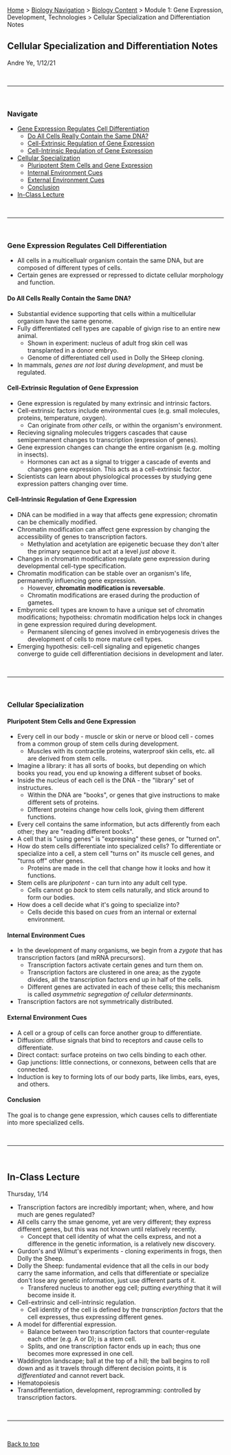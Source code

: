 [Home](https://andre-ye.github.io) > [Biology Navigation](https://andre-ye.github.io/biology/biology_navigation) > [Biology Content](https://andre-ye.github.io/biology/biology_navigation#biology-content) > Module 1: Gene Expression, Development, Technologies > Cellular Specialization and Differentiation Notes

## Cellular Specialization and Differentiation Notes
Andre Ye, 1/12/21

<br>

---

<br>

### Navigate
- [Gene Expression Regulates Cell Differentiation](#gene-expression-regulates-cell-differentiation)
  * [Do All Cells Really Contain the Same DNA?](#do-all-cells-really-contain-the-same-dna-)
  * [Cell-Extrinsic Regulation of Gene Expression](#cell-extrinsic-regulation-of-gene-expression)
  * [Cell-Intrinsic Regulation of Gene Expression](#cell-intrinsic-regulation-of-gene-expression)
- [Cellular Specialization](#cellular-specialization)
  * [Pluripotent Stem Cells and Gene Expression](#pluripotent-stem-cells-and-gene-expression)
  * [Internal Environment Cues](#internal-environment-cues)
  * [External Environment Cues](#external-environment-cues)
  * [Conclusion](#conclusion)
- [In-Class Lecture](#in-class-lecture)
 
<br>

---

<br>

### Gene Expression Regulates Cell Differentiation
- All cells in a multicellualr organism contain the same DNA, but are composed of different types of cells.
- Certain genes are expressed or repressed to dictate cellular morphology and function.

#### Do All Cells Really Contain the Same DNA?
- Substantial evidence supporting that cells within a multicellular organism have the same genome.
- Fully differentiated cell types are capable of givign rise to an entire new animal.
  - Shown in experiment: nucleus of adult frog skin cell was transplanted in a donor embryo.
  - Genome of differentiated cell used in Dolly the SHeep cloning.
- In mammals, *genes are not lost during development*, and must be regulated.

#### Cell-Extrinsic Regulation of Gene Expression
- Gene expression is regulated by many extrinsic and intrinsic factors.
- Cell-extrinsic factors include environmental cues (e.g. small molecules, proteins, temperature, oxygen).
  - Can originate from *other cells*, or within the organism's environment.
- Recieving signaling molecules triggers cascades that cause semipermanent changes to transcription (expression of genes).
- Gene expression changes can change the entire organism (e.g. molting in insects).
  - Hormones can act as a signal to trigger a cascade of events and changes gene expression. This acts as a cell-extrinsic factor.
- Scientists can learn about physiological processes by studying gene expression patters changing over time.

#### Cell-Intrinsic Regulation of Gene Expression 
- DNA can be modified in a way that affects gene expression; chromatin can be chemically modified.
- Chromatin modification can affect gene expression by changing the accessibility of genes to transcription factors.
  - Methylation and acetylation are epigenetic becuase they don't alter the primary sequence but act at a level *just above* it.
- Changes in chromatin modification regulate gene expression during developmental cell-type specification.
- Chromatin modification can be stable over an organism's life, permanently influencing gene expression.
  - However, **chromatin modification is reversable**.
  - Chromatin modifications are erased during the production of gametes.
- Embyronic cell types are known to have a unique set of chromatin modifications; hypotheiss: chromatin modification helps lock in changes in gene expression required during development.
  - Permanent silencing of genes involved in embryogenesis drives the development of cells to more mature cell types.
- Emerging hypothesis: cell-cell signaling and epigenetic changes converge to guide cell differentiation decisions in development and later.

<br>

---

<br>

### Cellular Specialization
#### Pluripotent Stem Cells and Gene Expression
- Every cell in our body - muscle or skin or nerve or blood cell - comes from a common group of stem cells during development.
  - Muscles with its contractile proteins, waterproof skin cells, etc. all are derived from stem cells.
- Imagine a library: it has all sorts of books, but depending on which books you read, you end up knowing a different subset of books.
- Inside the nucleus of each cell is the DNA - the "library" set of instructures.
  - Within the DNA are "books", or genes that give instructions to make different sets of proteins.
  - Different proteins change how cells look, giving them different functions.
- Every cell contains the same information, but acts differently from each other; they are "reading different books".
- A cell that is "using genes" is "expressing" these genes, or "turned on".
- How do stem cells differentiate into specialized cells? To differentiate or specialize into a cell, a stem cell "turns on" its muscle cell genes, and "turns off" other genes.
  - Proteins are made in the cell that change how it looks and how it functions.
- Stem cells are *pluripotent* - can turn into any adult cell type.
  - Cells cannot go *back* to stem cells naturally, and stick around to form our bodies.
- How does a cell decide what it's going to specialize into?
  - Cells decide this based on *cues* from an internal or external environment.

#### Internal Environment Cues
- In the development of many organisms, we begin from a *zygote* that has transcription factors (and mRNA precursors).
  - Transcription factors activate certain genes and turn them on.
  - Transcription factors are clustered in one area; as the zygote divides, all the transcription factors end up in half of the cells.
  - Different genes are activated in each of these cells; this mechanism is called *asymmetric segregation of cellular determinants*.
- Transcription factors are not symmetrically distributed.

#### External Environment Cues
- A cell or a group of cells can force another group to differentiate.
- Diffusion: diffuse signals that bind to receptors and cause cells to differentiate.
- Direct contact: surface proteins on two cells binding to each other.
- Gap junctions: little connections, or connexons, between cells that are connected.
- Induction is key to forming lots of our body parts, like limbs, ears, eyes, and others.

#### Conclusion
The goal is to change gene expression, which causes cells to differentiate into more specialized cells.

<br>

---

<br>

## In-Class Lecture
Thursday, 1/14
- Transcription factors are incredibly important; when, where, and how much are genes regulated?
- All cells carry the smae genome, yet are very different; they express different genes, but this was not known until relatively recently.
  - Concept that cell identity of what the cells express, and not a difference in the genetic information, is a relatively new discovery.
- Gurdon's and Wilmut's experiments - cloning experiments in frogs, then Dolly the Sheep.
- Dolly the Sheep: fundamental evidence that all the cells in our body carry the same information, and cells that differentiate or specialize don't lose any genetic information, just use different parts of it.
  - Transfered nucleus to another egg cell; putting *everything* that it will become inside it.
- Cell-extrinsic and cell-intrinsic regulation.
  - Cell identity of the cell is defined by the *transcription factors* that the cell expresses, thus expressing different genes.
- A model for differential expression.
  - Balance between two transcription factors that counter-regulate each other (e.g. A or D); is a stem cell.
  - Splits, and one transcription factor ends up in each; thus one becomes more expressed in one cell.
- Waddington landscape; ball at the top of a hill; the ball begins to roll down and as it travels through different decision points, it is *differentiated* and cannot revert back.
- Hematopoiesis
- Transdifferentiation, development, reprogramming: controlled by transcription factors.

<br>

---

<br>

[Back to top](#)
